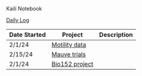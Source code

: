 Kaili Notebook

[Daily Log]()

Date Started|Project|Description
--|--|--
2/1/24|[Motility data](https://github.com/auchak06/Kaili_Auchampach_Notebook/blob/main/Motility_Assay_Data.md)|
2/15/24|[Mauve trials](https://github.com/auchak06/Kaili_Auchampach_Notebook/blob/main/GenomeAlignment_Mauve_Trials.md)|
2/1/24|[Bio152 project](https://github.com/auchak06/Kaili_Auchampach_Notebook/blob/main/Bio152Project.md)|
